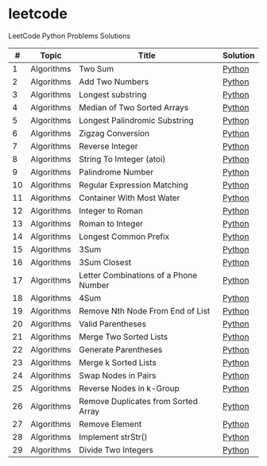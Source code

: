 # leetcode
LeetCode Python Problems Solutions

| #   | Topic | Title                                 | Solution                                                                         |
|-----|-------|---------------------------------------|----------------------------------------------------------------------------------|
| 1   | Algorithms | Two Sum                               | [Python](algorithms/0-99/0001_two_sum.py)                                        | 
| 2   | Algorithms | Add Two Numbers                       | [Python](algorithms/0-99/0002_add_two_numbers.py)                                |
| 3   | Algorithms | Longest substring                     | [Python](algorithms/0-99/0003_longest_substring_without_repeating_characters.py) |
| 4   | Algorithms | Median of Two Sorted Arrays           | [Python](algorithms/0-99/0004_median_of_two_sorted_arrays.py)                    |
| 5   | Algorithms | Longest Palindromic Substring         | [Python](algorithms/0-99/0005_longest_palindromic_substring.py)                  |
| 6   | Algorithms | Zigzag Conversion                     | [Python](algorithms/0-99/0006_zigzag_conversion.py)                              |
| 7   | Algorithms | Reverse Integer                       | [Python](algorithms/0-99/0007_reverse_integer.py)                                |
| 8   | Algorithms | String To Imteger (atoi)              | [Python](algorithms/0-99/0008_string_to_integer_atoi.py)                         |
| 9   | Algorithms | Palindrome Number                     | [Python](algorithms/0-99/0009_palindrome_number.py)                              |
| 10  | Algorithms | Regular Expression Matching           | [Python](algorithms/0-99/0010_regular_expression_matching.py)                    |
| 11  | Algorithms | Container With Most Water             | [Python](algorithms/0-99/0011_container_with_most_water.py)                      |
| 12  | Algorithms | Integer to Roman                      | [Python](algorithms/0-99/0012_integer_to_romain.py)                              |
| 13  | Algorithms | Roman to Integer                      | [Python](algorithms/0-99/0013_romain_to_integer.py)                              |
| 14  | Algorithms | Longest Common Prefix                 | [Python](algorithms/0-99/0014_longest_common_prefix.py)                          |
| 15  | Algorithms | 3Sum                                  | [Python](algorithms/0-99/0015_3sum.py)                                           |
| 16  | Algorithms | 3Sum Closest                          | [Python](algorithms/0-99/0016_3sum_closest.py)                                   |
| 17  | Algorithms | Letter Combinations of a Phone Number | [Python](algorithms/0-99/0017_letter_combinations_of_a_phone_number.py)          |
| 18  | Algorithms | 4Sum                                  | [Python](algorithms/0-99/0018_4sum.py)                                           |
| 19  | Algorithms | Remove Nth Node From End of List      | [Python](algorithms/0-99/0019_remove_nth_node_from_end_of_list.py)               |
| 20  | Algorithms | Valid Parentheses                     | [Python](algorithms/0-99/0020_valid_parentheses.py)                              |
| 21  | Algorithms | Merge Two Sorted Lists                | [Python](algorithms/0-99/0021_merge_two_sorted_lists.py)                         |
| 22  | Algorithms | Generate Parentheses                  | [Python](algorithms/0-99/0022_generate_parentheses.py)                           |
| 23  | Algorithms | Merge k Sorted Lists                  | [Python](algorithms/0-99/0023_merge_k_sorted_lists.py)                           |
| 24  | Algorithms | Swap Nodes in Pairs                   | [Python](algorithms/0-99/0024_swap_nodes_in_pairs.py)                            |
| 25  | Algorithms | Reverse Nodes in k-Group              | [Python](algorithms/0-99/0025_reverse_nodes_in_k-group.py)                       |
| 26  | Algorithms | Remove Duplicates from Sorted Array   | [Python](algorithms/0-99/0026_remove_duplicates_from_sorted_array.py)            |
| 27  | Algorithms | Remove Element                        | [Python](algorithms/0-99/0027_remove_element.py)                                 |
| 28  | Algorithms | Implement strStr()                    | [Python](algorithms/0-99/0028_Implement_strStr().py)                             |
| 29  | Algorithms | Divide Two Integers                   | [Python](algorithms/0-99/0029_divide_two_integers.py)                            |